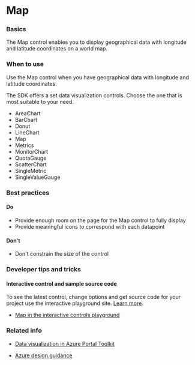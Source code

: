 ﻿# Map

 
<a name="basics"></a>
### Basics
The Map control enables you to display geographical data with longitude and latitude coordinates on a world map.


<!-- TODO get an IMAGE to embed here -->

<!-- TODO get an SAMPLE CODE to embed here -->

 
<a name="when-to-use"></a>
### When to use
Use the Map control when you have geographical data with longitude and latitude coordinates.

The SDK offers a set data visualization controls.  Choose the one that is most suitable to your need.
* AreaChart
* BarChart
* Donut
* LineChart
* Map
* Metrics
* MonitorChart
* QuotaGauge
* ScatterChart
* SingleMetric
* SingleValueGauge



 
<a name="best-practices"></a>
### Best practices


<a name="best-practices-do"></a>
#### Do

* Provide enough room on the page for the Map control to fully display
* Provide meaningful icons to correspond with each datapoint

<a name="best-practices-don-t"></a>
#### Don&#39;t

* Don't constrain the size of the control



 
<a name="developer-tips-and-tricks"></a>
### Developer tips and tricks



<a name="developer-tips-and-tricks-interactive-control-and-sample-source-code"></a>
#### Interactive control and sample source code
To see the latest control, change options and get source code for your project use the interactive playground site.  [Learn more](./top-extensions-controls-playground.md).

*  <a href="https://ms.portal.azure.com/?Microsoft_Azure_Playground=true#blade/Microsoft_Azure_Playground/ControlsIndexBlade/Map_create_Playground" target="_blank">Map in the interactive controls playground</a>

 

 
<a name="related-info"></a>
### Related info

* <a href="https://www.figma.com/file/Bwn8rmUOYtnPRwA3JoQTBn/Azure-Portal-Toolkit?node-id=3759%3A411280" target="_blank">Data visualization in Azure Portal Toolkit</a>

* [Azure design guidance](http://aka.ms/portalfx/design)



